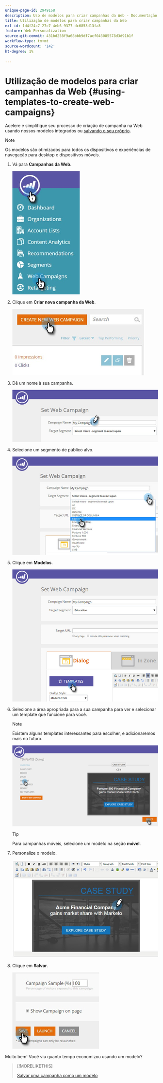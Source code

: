 ```yaml
---
unique-page-id: 2949168
description: Uso de modelos para criar campanhas da Web - Documentação do Marketo - Documentação do produto
title: Utilização de modelos para criar campanhas da Web
exl-id: 1d4f24c7-27c7-4eb6-9377-dc6853d13fa3
feature: Web Personalization
source-git-commit: 431bd258f9a68bbb9df7acf043085578d3d91b1f
workflow-type: tm+mt
source-wordcount: '142'
ht-degree: 1%

---
```


# Utilização de modelos para criar campanhas da Web {#using-templates-to-create-web-campaigns}

Acelere e simplifique seu processo de criação de campanha na Web usando nossos modelos integrados ou [salvando o seu próprio](save-your-campaign-as-a-template.md).

>[!NOTE]
>
>Os modelos são otimizados para todos os dispositivos e experiências de navegação para desktop e dispositivos móveis.

1. Vá para **Campanhas da Web**.

   ![](assets/web-campaigns-hand.jpg)

1. Clique em **Criar nova campanha da Web**.

   ![](assets/create-new-web-campaign-create-hand.jpg)

1. Dê um nome à sua campanha.

   ![](assets/set-web-campaign-my-campaign-hand.jpg)

1. Selecione um segmento de público alvo.

   ![](assets/set-web-campaign-education.jpg)

1. Clique em **Modelos**.

   ![](assets/templates.png)

1. Selecione a área apropriada para a sua campanha para ver e selecionar um template que funcione para você.

   >[!NOTE]
   >
   >Existem alguns templates interessantes para escolher, e adicionaremos mais no futuro.

   ![](assets/select.png)

   >[!TIP]
   >
   >Para campanhas móveis, selecione um modelo na seção **móvel**.

1. Personalize o modelo.

   ![](assets/customize-template.jpg)

1. Clique em **Salvar**.

   ![](assets/click-save-hand.jpg)

Muito bem! Você viu quanto tempo economizou usando um modelo?

>[!MORELIKETHIS]
>
>[Salvar uma campanha como um modelo](/help/marketo/product-docs/web-personalization/using-templates/save-your-campaign-as-a-template.md)

